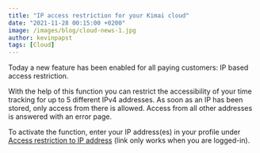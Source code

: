 ```yaml
---
title: "IP access restriction for your Kimai cloud"
date: "2021-11-28 00:15:00 +0200"
image: /images/blog/cloud-news-1.jpg
author: kevinpapst
tags: [Cloud]
---
```


Today a new feature has been enabled for all paying customers: IP based access restriction.

With the help of this function you can restrict the accessibility of your time tracking for up to 5 different IPv4 addresses. 
As soon as an IP has been stored, only access from there is allowed. 
Access from all other addresses is answered with an error page.

To activate the function, enter your IP address(es) in your profile under [Access restriction to IP address](https://www.kimai.cloud/my/ip-restriction/) (link only works when you are logged-in).
